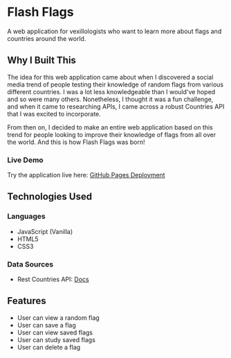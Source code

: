 # Flash Flags

A web application for vexillologists who want to learn more about flags and countries around the world.

## Why I Built This

The idea for this web application came about when I discovered a social media trend of people testing their knowledge of random flags from various different countries. I was a lot less knowledgeable than I would've hoped and so were many others. Nonetheless, I thought it was a fun challenge, and when it came to researching APIs, I came across a robust Countries API that I was excited to incorporate. 

From then on, I decided to make an entire web application based on this trend for people looking to improve their knowledge of flags from all over the world. And this is how Flash Flags was born!

### Live Demo
Try the application live here: [GitHub Pages Deployment](https://francismanalang.github.io/flash-flags/)

## Technologies Used

### Languages
* JavaScript (Vanilla)
* HTML5
* CSS3

### Data Sources
* Rest Countries API: [Docs](https://restcountries.com/)

## Features
* User can view a random flag
* User can save a flag
* User can view saved flags
* User can study saved flags
* User can delete a flag
